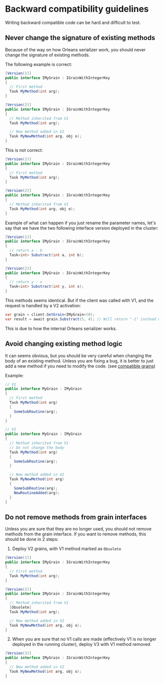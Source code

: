 # Backward compatibility guidelines

Writing backward compatible code can be hard and difficult to test.

## Never change the signature of existing methods

Because of the way on how Orleans serializer work, you should never change the signature
of existing methods.

The following example is correct:

``` cs
[Version(1)]
public interface IMyGrain : IGrainWithIntegerKey
{
  // First method
  Task MyMethod(int arg);
}
```
``` cs
[Version(2)]
public interface IMyGrain : IGrainWithIntegerKey
{
  // Method inherited from V1
  Task MyMethod(int arg);

  // New method added in V2
  Task MyNewMethod(int arg, obj o);
}
```

This is not correct:
``` cs
[Version(1)]
public interface IMyGrain : IGrainWithIntegerKey
{
  // First method
  Task MyMethod(int arg);
}
```
``` cs
[Version(2)]
public interface IMyGrain : IGrainWithIntegerKey
{
  // Method inherited from V1
  Task MyMethod(int arg, obj o);
}
```

Example of what can happen if you just rename the parameter names, let's say
that we have the two following interface version deployed in the cluster:
``` cs
[Version(1)]
public interface IMyGrain : IGrainWithIntegerKey
{
  // return a - b
  Task<int> Substract(int a, int b);
}
```
``` cs
[Version(2)]
public interface IMyGrain : IGrainWithIntegerKey
{
  // return y - x
  Task<int> Substract(int y, int x);
}
```

This methods seems identical. But if the client was called with V1, and the request is
handled by a V2 activation:
``` cs
var grain = client.GetGrain<IMyGrain>(0);
var result = await grain.Substract(5, 4); // Will return "-1" instead of expected "1"
```

This is due to how the internal Orleans serializer works.

## Avoid changing existing method logic

It can seems obvious, but you should be very careful when changing the body of an existing method.
Unless you are fixing a bug, it is better to just add a new method if you need to modify the code.
(see [compatible grains](Compatible-grains.md))

Example:
``` cs
// V1
public interface MyGrain : IMyGrain
{
  // First method
  Task MyMethod(int arg)
  {
    SomeSubRoutine(arg);
  }
}
```
``` cs
// V2
public interface MyGrain : IMyGrain
{
  // Method inherited from V1
  // Do not change the body
  Task MyMethod(int arg)
  {
    SomeSubRoutine(arg);
  }

  // New method added in V2
  Task MyNewMethod(int arg)
  {
    SomeSubRoutine(arg);
    NewRoutineAdded(arg);
  }
}
```

## Do not remove methods from grain interfaces

Unless you are sure that they are no longer used, you should not remove methods from the grain interface.
If you want to remove methods, this should be done in 2 steps:
1. Deploy V2 grains, with V1 method marked as `Obsolete`

  ``` cs
  [Version(1)]
  public interface IMyGrain : IGrainWithIntegerKey
  {
    // First method
    Task MyMethod(int arg);
  }
  ```
  ``` cs
  [Version(2)]
  public interface IMyGrain : IGrainWithIntegerKey
  {
    // Method inherited from V1
    [Obsolete]
    Task MyMethod(int arg);

    // New method added in V2
    Task MyNewMethod(int arg, obj o);
  }
  ```

2. When you are sure that no V1 calls are made (effectively V1 is no longer deployed in the running cluster), deploy V3 with V1 method removed
  ``` cs
  [Version(3)]
  public interface IMyGrain : IGrainWithIntegerKey
  {
    // New method added in V2
    Task MyNewMethod(int arg, obj o);
  }
  ```
